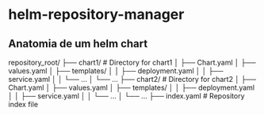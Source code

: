 # helm-repository-manager
## Anatomia de um helm chart

repository_root/
├── chart1/  # Directory for chart1
│   ├── Chart.yaml
│   ├── values.yaml
│   ├── templates/
│   │   ├── deployment.yaml
│   │   ├── service.yaml
│   │   └── ...
│   └── ...
├── chart2/  # Directory for chart2
│   ├── Chart.yaml
│   ├── values.yaml
│   ├── templates/
│   │   ├── deployment.yaml
│   │   ├── service.yaml
│   │   └── ...
│   └── ...
├── index.yaml  # Repository index file
